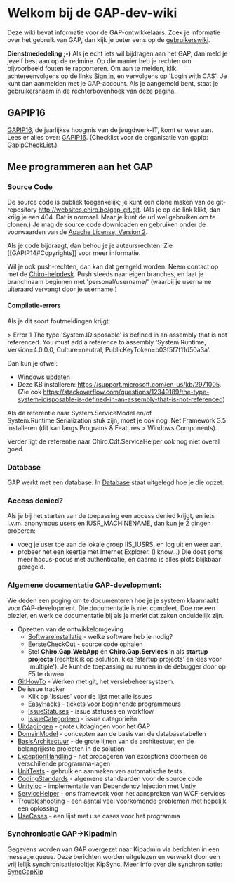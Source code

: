 Welkom bij de GAP-dev-wiki
==========================

Deze wiki bevat informatie voor de GAP-ontwikkelaars. Zoek je informatie
over het gebruik van GAP, dan kijk je beter eens op de
[gebruikerswiki](https://gapwiki.chiro.be).

**Dienstmededeling ;-)** Als je echt iets wil bijdragen aan het GAP, dan
meld je jezelf best aan op de redmine. Op die manier heb je rechten om
bijvoorbeeld fouten te rapporteren. Om aan te melden, klik
achtereenvolgens op de links [Sign in](https://websites.chiro.be/login),
en vervolgens op 'Login with CAS'. Je kunt dan aanmelden met je
GAP-account. Als je aangemeld bent, staat je gebruikersnaam in de
rechterbovenhoek van deze pagina.

GAPIP16
-------

[GAPIP16](GAPIP16.md), de jaarlijkse hoogmis van de jeugdwerk-IT, komt er weer
aan. Lees er alles over: [GAPIP16](GAPIP16.md).
(Checklist voor de organisatie van gapip: [GapipCheckList](GapipCheckList.md).)

Mee programmeren aan het GAP
----------------------------

### Source Code

De source code is publiek toegankelijk; je kunt een clone maken van de
git-repository http://websites.chiro.be/gap-git.git. (Als je op die link
klikt, dan krijg je een 404. Dat is normaal. Maar je kunt de url wel
gebruiken om te clonen.) Je mag de source code downloaden en gebruiken
onder de voorwaarden van de [Apache License, Version
2](http://www.apache.org/licenses/LICENSE-2.0.html).

Als je code bijdraagt, dan behou je je auteursrechten. Zie
\[\[GAPIP14\#Copyrights\]\] voor meer informatie.

Wil je ook push-rechten, dan kan dat geregeld worden. Neem contact op
met de [Chiro-helpdesk](https://chiro.be/eloket/feedback-gap). Push
steeds naar eigen branches, en laat je branchnaam beginnen met
'personal/username/' (waarbij je username uiteraard vervangt door je
username.)

#### Compilatie-errors

Als je dit soort foutmeldingen krijgt:

&gt; Error 1 The type 'System.IDisposable' is defined in an assembly
that is not referenced. You must add a reference to assembly
'System.Runtime, Version=4.0.0.0, Culture=neutral,
PublicKeyToken=b03f5f7f11d50a3a'.

Dan kun je ofwel:

-   Windows updaten
-   Deze KB installeren: https://support.microsoft.com/en-us/kb/2971005.
    (Zie
    ook https://stackoverflow.com/questions/12349189/the-type-system-idisposable-is-defined-in-an-assembly-that-is-not-referenced)

Als de referentie naar System.ServiceModel en/of
System.Runtime.Serialization stuk zijn, moet je ook nog .Net Framework
3.5 installeren (dit kan langs Programs & Features &gt; Windows
Components).

Verder ligt de referentie naar Chiro.Cdf.ServiceHelper ook nog niet
overal goed.

### Database

GAP werkt met een database. In [Database](Database.md) staat uitgelegd hoe je
die opzet.

### Access denied?

Als je bij het starten van de toepassing een access denied krijgt, en
iets i.v.m. anonymous users en IUSR\_MACHINENAME, dan kun je 2 dingen
proberen:

-   voeg je user toe aan de lokale groep IIS\_IUSRS, en log uit en
    weer aan.
-   probeer het een keertje met Internet Explorer. (I know...) Die doet
    soms meer hocus-pocus met authenticatie, en daarna is alles plots
    blijkbaar geregeld.

### Algemene documentatie GAP-development:

We deden een poging om te documenteren hoe je je systeem klaarmaakt voor
GAP-development. Die documentatie is niet compleet. Doe me een plezier,
en werk de documentatie bij als je merkt dat zaken onduidelijk zijn.

-   Opzetten van de ontwikkelomgeving
    -   [SoftwareInstallatie](SoftwareInstallatie.md) - welke software heb je nodig?
    -   [EersteCheckOut](EersteCheckOut.md) - source code ophalen
    -   Stel **Chiro.Gap.WebApp** én **Chiro.Gap.Services** in als
        **startup projects** (rechtsklik op solution, kies 'startup
        projects' en kies voor 'multiple'). Je kunt de toepassing nu
        runnen in de debugger door op F5 te duwen.
-   [GitHowTo](GitHowTo.md) - Werken met git, het versiebeheersysteem.
-   De issue tracker
    -   Klik op 'Issues' voor de lijst met alle issues
    -   [EasyHacks](EasyHacks.md) - tickets voor beginnende programmeurs
    -   [IssueStatuses](IssueStatuses.md) - issue statuses en workflow
    -   [IssueCategorieen](IssueCategorieen.md) - issue categorieën
-   [Uitdagingen](Uitdagingen.md) - grote uitdagingen voor het GAP
-   [DomainModel](DomainModel.md) - concepten aan de basis van de databasetabellen
-   [BasisArchitectuur](BasisArchitectuur.md) - de grote lijnen van de architectuur, en
    de belangrijkste projecten in de solution
-   [ExceptionHandling](ExceptionHandling.md) - het propageren van exceptions doorheen
    de verschillende programma-lagen
-   [UnitTests](UnitTests.md) - gebruik en aanmaken van automatische tests
-   [CodingStandards](CodingStandards.md) - algemene standaarden voor de source code
-   [UnityIoc](UnityIoc.md) - implementatie van Dependency Injection met Untiy
-   [ServiceHelper](ServiceHelper.md) - ons framework voor het aanspreken van
    WCF-services
-   [Troubleshooting](Troubleshooting.md) - een aantal veel voorkomende problemen met
    hopelijk een oplossing
-   [UseCases](UseCases.md) - een lijst met use cases voor het programma

### Synchronisatie GAP-&gt;Kipadmin

Gegevens worden van GAP overgezet naar Kipadmin via berichten in een
message queue. Deze berichten worden uitgelezen en verwerkt door een
vrij lelijk synchronisatietooltje: KipSync. Meer info over die
synchronisatie: [SyncGapKip](SyncGapKip.md)
